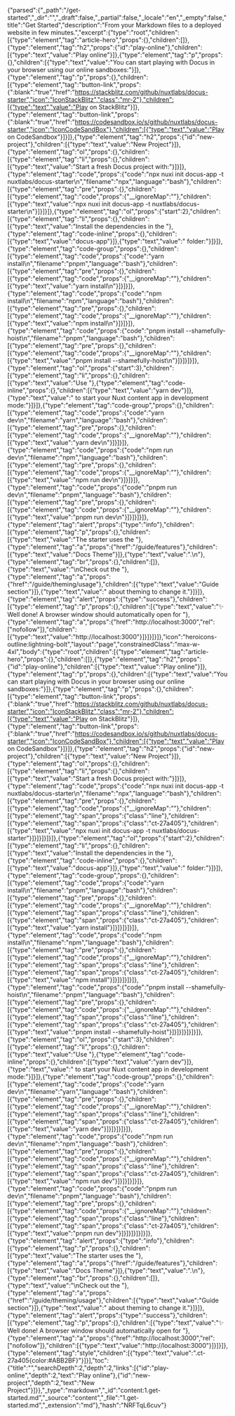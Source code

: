 {"parsed":{"_path":"/get-started","_dir":"","_draft":false,"_partial":false,"_locale":"en","_empty":false,"title":"Get Started","description":"From your Markdown files to a deployed website in few minutes.","excerpt":{"type":"root","children":[{"type":"element","tag":"article-hero","props":{},"children":[]},{"type":"element","tag":"h2","props":{"id":"play-online"},"children":[{"type":"text","value":"Play online"}]},{"type":"element","tag":"p","props":{},"children":[{"type":"text","value":"You can start playing with Docus in your browser using our online sandboxes:"}]},{"type":"element","tag":"p","props":{},"children":[{"type":"element","tag":"button-link","props":{":blank":"true","href":"https://stackblitz.com/github/nuxtlabs/docus-starter","icon":"IconStackBlitz","class":"mr-2"},"children":[{"type":"text","value":"Play on StackBlitz"}]},{"type":"element","tag":"button-link","props":{":blank":"true","href":"https://codesandbox.io/s/github/nuxtlabs/docus-starter","icon":"IconCodeSandBox"},"children":[{"type":"text","value":"Play on CodeSandbox"}]}]},{"type":"element","tag":"h2","props":{"id":"new-project"},"children":[{"type":"text","value":"New Project"}]},{"type":"element","tag":"ol","props":{},"children":[{"type":"element","tag":"li","props":{},"children":[{"type":"text","value":"Start a fresh Docus project with:"}]}]},{"type":"element","tag":"code","props":{"code":"npx nuxi init docus-app -t nuxtlabs/docus-starter\n","filename":"npx","language":"bash"},"children":[{"type":"element","tag":"pre","props":{},"children":[{"type":"element","tag":"code","props":{"__ignoreMap":""},"children":[{"type":"text","value":"npx nuxi init docus-app -t nuxtlabs/docus-starter\n"}]}]}]},{"type":"element","tag":"ol","props":{"start":2},"children":[{"type":"element","tag":"li","props":{},"children":[{"type":"text","value":"Install the dependencies in the "},{"type":"element","tag":"code-inline","props":{},"children":[{"type":"text","value":"docus-app"}]},{"type":"text","value":" folder:"}]}]},{"type":"element","tag":"code-group","props":{},"children":[{"type":"element","tag":"code","props":{"code":"yarn install\n","filename":"pnpm","language":"bash"},"children":[{"type":"element","tag":"pre","props":{},"children":[{"type":"element","tag":"code","props":{"__ignoreMap":""},"children":[{"type":"text","value":"yarn install\n"}]}]}]},{"type":"element","tag":"code","props":{"code":"npm install\n","filename":"npm","language":"bash"},"children":[{"type":"element","tag":"pre","props":{},"children":[{"type":"element","tag":"code","props":{"__ignoreMap":""},"children":[{"type":"text","value":"npm install\n"}]}]}]},{"type":"element","tag":"code","props":{"code":"pnpm install --shamefully-hoist\n","filename":"pnpm","language":"bash"},"children":[{"type":"element","tag":"pre","props":{},"children":[{"type":"element","tag":"code","props":{"__ignoreMap":""},"children":[{"type":"text","value":"pnpm install --shamefully-hoist\n"}]}]}]}]},{"type":"element","tag":"ol","props":{"start":3},"children":[{"type":"element","tag":"li","props":{},"children":[{"type":"text","value":"Use "},{"type":"element","tag":"code-inline","props":{},"children":[{"type":"text","value":"yarn dev"}]},{"type":"text","value":" to start your Nuxt content app in development mode:"}]}]},{"type":"element","tag":"code-group","props":{},"children":[{"type":"element","tag":"code","props":{"code":"yarn dev\n","filename":"yarn","language":"bash"},"children":[{"type":"element","tag":"pre","props":{},"children":[{"type":"element","tag":"code","props":{"__ignoreMap":""},"children":[{"type":"text","value":"yarn dev\n"}]}]}]},{"type":"element","tag":"code","props":{"code":"npm run dev\n","filename":"npm","language":"bash"},"children":[{"type":"element","tag":"pre","props":{},"children":[{"type":"element","tag":"code","props":{"__ignoreMap":""},"children":[{"type":"text","value":"npm run dev\n"}]}]}]},{"type":"element","tag":"code","props":{"code":"pnpm run dev\n","filename":"pnpm","language":"bash"},"children":[{"type":"element","tag":"pre","props":{},"children":[{"type":"element","tag":"code","props":{"__ignoreMap":""},"children":[{"type":"text","value":"pnpm run dev\n"}]}]}]}]},{"type":"element","tag":"alert","props":{"type":"info"},"children":[{"type":"element","tag":"p","props":{},"children":[{"type":"text","value":"The starter uses the "},{"type":"element","tag":"a","props":{"href":"/guide/features"},"children":[{"type":"text","value":"Docs Theme"}]},{"type":"text","value":".\n"},{"type":"element","tag":"br","props":{},"children":[]},{"type":"text","value":"\nCheck out the "},{"type":"element","tag":"a","props":{"href":"/guide/theming/usage"},"children":[{"type":"text","value":"Guide section"}]},{"type":"text","value":" about theming to change it."}]}]},{"type":"element","tag":"alert","props":{"type":"success"},"children":[{"type":"element","tag":"p","props":{},"children":[{"type":"text","value":"✨ Well done! A browser window should automatically open for "},{"type":"element","tag":"a","props":{"href":"http://localhost:3000","rel":["nofollow"]},"children":[{"type":"text","value":"http://localhost:3000"}]}]}]}]},"icon":"heroicons-outline:lightning-bolt","layout":"page","constrainedClass":"max-w-4xl","body":{"type":"root","children":[{"type":"element","tag":"article-hero","props":{},"children":[]},{"type":"element","tag":"h2","props":{"id":"play-online"},"children":[{"type":"text","value":"Play online"}]},{"type":"element","tag":"p","props":{},"children":[{"type":"text","value":"You can start playing with Docus in your browser using our online sandboxes:"}]},{"type":"element","tag":"p","props":{},"children":[{"type":"element","tag":"button-link","props":{":blank":"true","href":"https://stackblitz.com/github/nuxtlabs/docus-starter","icon":"IconStackBlitz","class":"mr-2"},"children":[{"type":"text","value":"Play on StackBlitz"}]},{"type":"element","tag":"button-link","props":{":blank":"true","href":"https://codesandbox.io/s/github/nuxtlabs/docus-starter","icon":"IconCodeSandBox"},"children":[{"type":"text","value":"Play on CodeSandbox"}]}]},{"type":"element","tag":"h2","props":{"id":"new-project"},"children":[{"type":"text","value":"New Project"}]},{"type":"element","tag":"ol","props":{},"children":[{"type":"element","tag":"li","props":{},"children":[{"type":"text","value":"Start a fresh Docus project with:"}]}]},{"type":"element","tag":"code","props":{"code":"npx nuxi init docus-app -t nuxtlabs/docus-starter\n","filename":"npx","language":"bash"},"children":[{"type":"element","tag":"pre","props":{},"children":[{"type":"element","tag":"code","props":{"__ignoreMap":""},"children":[{"type":"element","tag":"span","props":{"class":"line"},"children":[{"type":"element","tag":"span","props":{"class":"ct-27a405"},"children":[{"type":"text","value":"npx nuxi init docus-app -t nuxtlabs/docus-starter"}]}]}]}]}]},{"type":"element","tag":"ol","props":{"start":2},"children":[{"type":"element","tag":"li","props":{},"children":[{"type":"text","value":"Install the dependencies in the "},{"type":"element","tag":"code-inline","props":{},"children":[{"type":"text","value":"docus-app"}]},{"type":"text","value":" folder:"}]}]},{"type":"element","tag":"code-group","props":{},"children":[{"type":"element","tag":"code","props":{"code":"yarn install\n","filename":"pnpm","language":"bash"},"children":[{"type":"element","tag":"pre","props":{},"children":[{"type":"element","tag":"code","props":{"__ignoreMap":""},"children":[{"type":"element","tag":"span","props":{"class":"line"},"children":[{"type":"element","tag":"span","props":{"class":"ct-27a405"},"children":[{"type":"text","value":"yarn install"}]}]}]}]}]},{"type":"element","tag":"code","props":{"code":"npm install\n","filename":"npm","language":"bash"},"children":[{"type":"element","tag":"pre","props":{},"children":[{"type":"element","tag":"code","props":{"__ignoreMap":""},"children":[{"type":"element","tag":"span","props":{"class":"line"},"children":[{"type":"element","tag":"span","props":{"class":"ct-27a405"},"children":[{"type":"text","value":"npm install"}]}]}]}]}]},{"type":"element","tag":"code","props":{"code":"pnpm install --shamefully-hoist\n","filename":"pnpm","language":"bash"},"children":[{"type":"element","tag":"pre","props":{},"children":[{"type":"element","tag":"code","props":{"__ignoreMap":""},"children":[{"type":"element","tag":"span","props":{"class":"line"},"children":[{"type":"element","tag":"span","props":{"class":"ct-27a405"},"children":[{"type":"text","value":"pnpm install --shamefully-hoist"}]}]}]}]}]}]},{"type":"element","tag":"ol","props":{"start":3},"children":[{"type":"element","tag":"li","props":{},"children":[{"type":"text","value":"Use "},{"type":"element","tag":"code-inline","props":{},"children":[{"type":"text","value":"yarn dev"}]},{"type":"text","value":" to start your Nuxt content app in development mode:"}]}]},{"type":"element","tag":"code-group","props":{},"children":[{"type":"element","tag":"code","props":{"code":"yarn dev\n","filename":"yarn","language":"bash"},"children":[{"type":"element","tag":"pre","props":{},"children":[{"type":"element","tag":"code","props":{"__ignoreMap":""},"children":[{"type":"element","tag":"span","props":{"class":"line"},"children":[{"type":"element","tag":"span","props":{"class":"ct-27a405"},"children":[{"type":"text","value":"yarn dev"}]}]}]}]}]},{"type":"element","tag":"code","props":{"code":"npm run dev\n","filename":"npm","language":"bash"},"children":[{"type":"element","tag":"pre","props":{},"children":[{"type":"element","tag":"code","props":{"__ignoreMap":""},"children":[{"type":"element","tag":"span","props":{"class":"line"},"children":[{"type":"element","tag":"span","props":{"class":"ct-27a405"},"children":[{"type":"text","value":"npm run dev"}]}]}]}]}]},{"type":"element","tag":"code","props":{"code":"pnpm run dev\n","filename":"pnpm","language":"bash"},"children":[{"type":"element","tag":"pre","props":{},"children":[{"type":"element","tag":"code","props":{"__ignoreMap":""},"children":[{"type":"element","tag":"span","props":{"class":"line"},"children":[{"type":"element","tag":"span","props":{"class":"ct-27a405"},"children":[{"type":"text","value":"pnpm run dev"}]}]}]}]}]}]},{"type":"element","tag":"alert","props":{"type":"info"},"children":[{"type":"element","tag":"p","props":{},"children":[{"type":"text","value":"The starter uses the "},{"type":"element","tag":"a","props":{"href":"/guide/features"},"children":[{"type":"text","value":"Docs Theme"}]},{"type":"text","value":".\n"},{"type":"element","tag":"br","props":{},"children":[]},{"type":"text","value":"\nCheck out the "},{"type":"element","tag":"a","props":{"href":"/guide/theming/usage"},"children":[{"type":"text","value":"Guide section"}]},{"type":"text","value":" about theming to change it."}]}]},{"type":"element","tag":"alert","props":{"type":"success"},"children":[{"type":"element","tag":"p","props":{},"children":[{"type":"text","value":"✨ Well done! A browser window should automatically open for "},{"type":"element","tag":"a","props":{"href":"http://localhost:3000","rel":["nofollow"]},"children":[{"type":"text","value":"http://localhost:3000"}]}]}]},{"type":"element","tag":"style","children":[{"type":"text","value":".ct-27a405{color:#ABB2BF}"}]}],"toc":{"title":"","searchDepth":2,"depth":2,"links":[{"id":"play-online","depth":2,"text":"Play online"},{"id":"new-project","depth":2,"text":"New Project"}]}},"_type":"markdown","_id":"content:1.get-started.md","_source":"content","_file":"1.get-started.md","_extension":"md"},"hash":"NRFTqL6cuv"}
